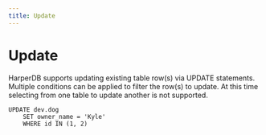```yaml
---
title: Update
---
```


# Update

HarperDB supports updating existing table row(s) via UPDATE statements. Multiple conditions can be applied to filter the row(s) to update. At this time selecting from one table to update another is not supported.



```
UPDATE dev.dog
    SET owner_name = 'Kyle'
    WHERE id IN (1, 2)
```
